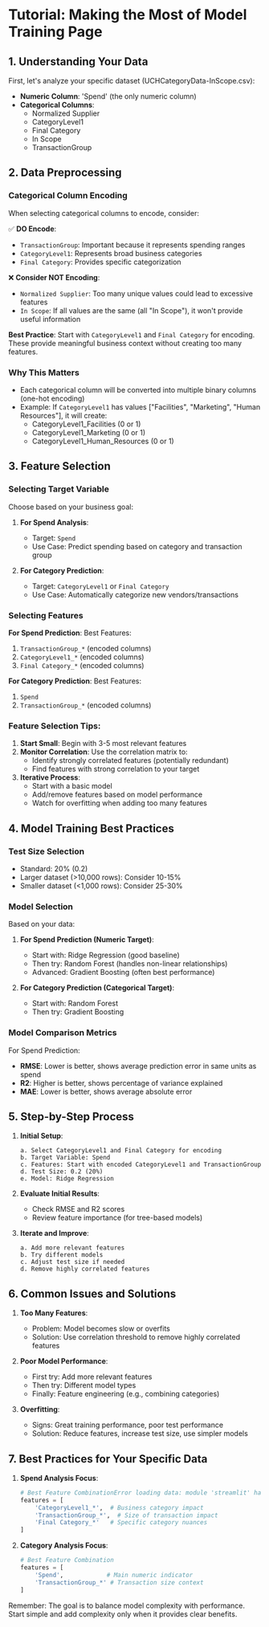 # Tutorial: Making the Most of Model Training Page

## 1. Understanding Your Data

First, let's analyze your specific dataset (UCHCategoryData-InScope.csv):
- **Numeric Column**: 'Spend' (the only numeric column)
- **Categorical Columns**: 
  - Normalized Supplier
  - CategoryLevel1
  - Final Category
  - In Scope
  - TransactionGroup

## 2. Data Preprocessing

### Categorical Column Encoding
When selecting categorical columns to encode, consider:

✅ **DO Encode**:
- `TransactionGroup`: Important because it represents spending ranges
- `CategoryLevel1`: Represents broad business categories
- `Final Category`: Provides specific categorization

❌ **Consider NOT Encoding**:
- `Normalized Supplier`: Too many unique values could lead to excessive features
- `In Scope`: If all values are the same (all "In Scope"), it won't provide useful information

**Best Practice**: Start with `CategoryLevel1` and `Final Category` for encoding. These provide meaningful business context without creating too many features.

### Why This Matters
- Each categorical column will be converted into multiple binary columns (one-hot encoding)
- Example: If `CategoryLevel1` has values ["Facilities", "Marketing", "Human Resources"], it will create:
  - CategoryLevel1_Facilities (0 or 1)
  - CategoryLevel1_Marketing (0 or 1)
  - CategoryLevel1_Human_Resources (0 or 1)

## 3. Feature Selection

### Selecting Target Variable
Choose based on your business goal:

1. **For Spend Analysis**:
   - Target: `Spend`
   - Use Case: Predict spending based on category and transaction group

2. **For Category Prediction**:
   - Target: `CategoryLevel1` or `Final Category`
   - Use Case: Automatically categorize new vendors/transactions

### Selecting Features

**For Spend Prediction**:
Best Features:
1. `TransactionGroup_*` (encoded columns)
2. `CategoryLevel1_*` (encoded columns)
3. `Final Category_*` (encoded columns)

**For Category Prediction**:
Best Features:
1. `Spend`
2. `TransactionGroup_*` (encoded columns)

### Feature Selection Tips:
1. **Start Small**: Begin with 3-5 most relevant features
2. **Monitor Correlation**: Use the correlation matrix to:
   - Identify strongly correlated features (potentially redundant)
   - Find features with strong correlation to your target
3. **Iterative Process**: 
   - Start with a basic model
   - Add/remove features based on model performance
   - Watch for overfitting when adding too many features

## 4. Model Training Best Practices

### Test Size Selection
- Standard: 20% (0.2)
- Larger dataset (>10,000 rows): Consider 10-15%
- Smaller dataset (<1,000 rows): Consider 25-30%

### Model Selection
Based on your data:

1. **For Spend Prediction (Numeric Target)**:
   - Start with: Ridge Regression (good baseline)
   - Then try: Random Forest (handles non-linear relationships)
   - Advanced: Gradient Boosting (often best performance)

2. **For Category Prediction (Categorical Target)**:
   - Start with: Random Forest
   - Then try: Gradient Boosting

### Model Comparison Metrics
For Spend Prediction:
- **RMSE**: Lower is better, shows average prediction error in same units as spend
- **R2**: Higher is better, shows percentage of variance explained
- **MAE**: Lower is better, shows average absolute error

## 5. Step-by-Step Process

1. **Initial Setup**:
   ```
   a. Select CategoryLevel1 and Final Category for encoding
   b. Target Variable: Spend
   c. Features: Start with encoded CategoryLevel1 and TransactionGroup
   d. Test Size: 0.2 (20%)
   e. Model: Ridge Regression
   ```

2. **Evaluate Initial Results**:
   - Check RMSE and R2 scores
   - Review feature importance (for tree-based models)

3. **Iterate and Improve**:
   ```
   a. Add more relevant features
   b. Try different models
   c. Adjust test size if needed
   d. Remove highly correlated features
   ```

## 6. Common Issues and Solutions

1. **Too Many Features**:
   - Problem: Model becomes slow or overfits
   - Solution: Use correlation threshold to remove highly correlated features

2. **Poor Model Performance**:
   - First try: Add more relevant features
   - Then try: Different model types
   - Finally: Feature engineering (e.g., combining categories)

3. **Overfitting**:
   - Signs: Great training performance, poor test performance
   - Solution: Reduce features, increase test size, use simpler models

## 7. Best Practices for Your Specific Data

1. **Spend Analysis Focus**:
   ```python
   # Best Feature CombinationError loading data: module 'streamlit' has no attribute 'experimental_rerun'
   features = [
       'CategoryLevel1_*',  # Business category impact
       'TransactionGroup_*',  # Size of transaction impact
       'Final Category_*'   # Specific category nuances
   ]
   ```

2. **Category Analysis Focus**:
   ```python
   # Best Feature Combination
   features = [
       'Spend',            # Main numeric indicator
       'TransactionGroup_*' # Transaction size context
   ]
   ```

Remember: The goal is to balance model complexity with performance. Start simple and add complexity only when it provides clear benefits.